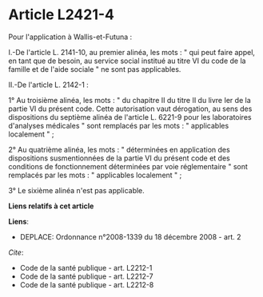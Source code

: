 # Article L2421-4

Pour l'application à Wallis-et-Futuna : 

I.-De l'article L. 2141-10, au premier alinéa, les mots : " qui peut faire appel, en tant que de besoin, au service social
institué au titre VI du code de la famille et de l'aide sociale " ne sont pas applicables. 

II.-De l'article L. 2142-1 : 

1° Au troisième alinéa, les mots : " du chapitre II du titre II du livre Ier de la partie VI du présent code. Cette
autorisation vaut dérogation, au sens des dispositions du septième alinéa de l'article L. 6221-9 pour les laboratoires
d'analyses médicales " sont remplacés par les mots : " applicables localement " ; 

2° Au quatrième alinéa, les mots : " déterminées en application des dispositions susmentionnées de la partie VI du présent
code et des conditions de fonctionnement déterminées par voie réglementaire " sont remplacés par les mots : " applicables
localement " ; 

3° Le sixième alinéa n'est pas applicable.

**Liens relatifs à cet article**

**Liens**:

  - DEPLACE: Ordonnance n°2008-1339 du 18 décembre 2008 - art. 2

_Cite_:

  - Code de la santé publique - art. L2212-1
  - Code de la santé publique - art. L2212-7
  - Code de la santé publique - art. L2212-8
